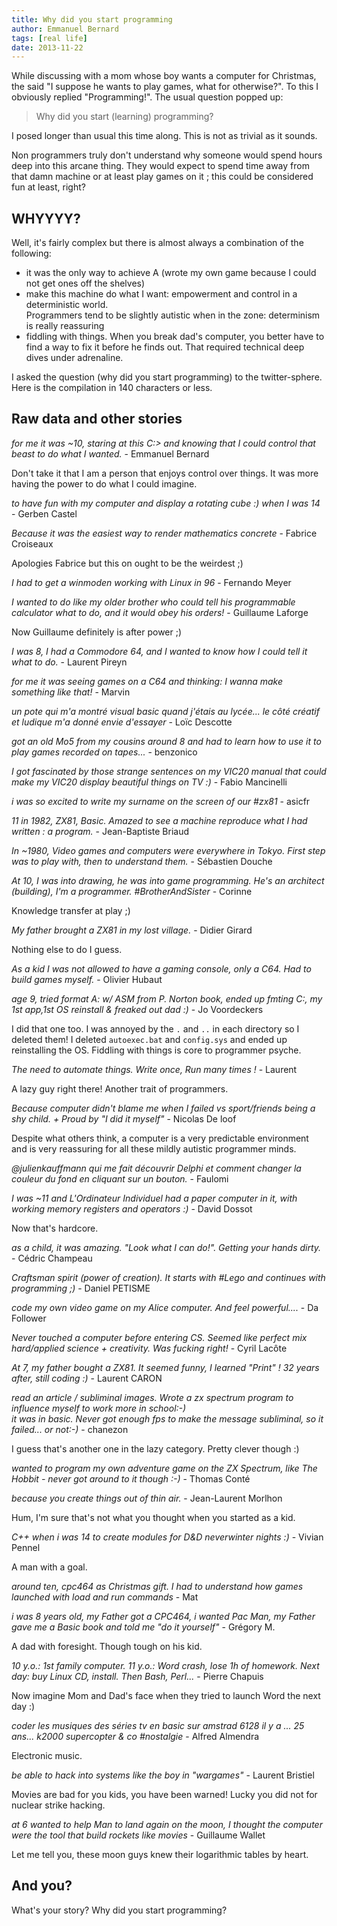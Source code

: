 ```yaml
---
title: Why did you start programming
author: Emmanuel Bernard
tags: [real life]
date: 2013-11-22
---
```

While discussing with a mom whose boy wants a computer for Christmas,
the said "I suppose he wants to play games, what for otherwise?".
To this I obviously replied "Programming!".
The usual question popped up:

> Why did you start (learning) programming?

I posed longer than usual this time along.
This is not as trivial as it sounds.

Non programmers truly don't understand why someone would spend hours deep into this arcane thing.
They would expect to spend time away from that damn machine
or at least play games on it ; this could be considered fun at least, right?

## WHYYYY?

Well, it's fairly complex but there is almost always a combination of the following:

* it was the only way to achieve A (wrote my own game because I could not get ones off the shelves)
* make this machine do what I want: empowerment and control in a deterministic world.  
  Programmers tend to be slightly autistic when in the zone: determinism is really reassuring
* fiddling with things. When you break dad's computer,
  you better have to find a way to fix it before he finds out.
  That required technical deep dives under adrenaline.

I asked the question (why did you start programming) to the twitter-sphere. Here is the compilation in 140 characters or less.

## Raw data and other stories

_for me it was ~10, staring at this C:> and knowing that I could control that beast to do what I wanted._ - Emmanuel Bernard

Don't take it that I am a person that enjoys control over things.
It was more having the power to do what I could imagine.

_to have fun with my computer and display a rotating cube :) when I was 14_ - Gerben Castel

_Because it was the easiest way to render mathematics concrete_ - Fabrice Croiseaux

Apologies Fabrice but this on ought to be the weirdest ;)

_I had to get a winmoden working with Linux in 96_ - Fernando Meyer

_I wanted to do like my older brother who could tell his programmable calculator what to do, and it would obey his orders!_ - Guillaume Laforge

Now Guillaume definitely is after power ;)

_I was 8, I had a Commodore 64, and I wanted to know how I could tell it what to do._ - Laurent Pireyn

_for me it was seeing games on a C64 and thinking: I wanna make something like that!_ - Marvin

_un pote qui m'a montré visual basic quand j'étais au lycée... le côté créatif et ludique m'a donné envie d'essayer_ - Loïc Descotte

_got an old Mo5 from my cousins around 8 and had to learn how to use it to play games recorded on tapes..._ - benzonico

_I got fascinated by those strange sentences on my VIC20 manual that could make my VIC20 display beautiful things on TV :)_ - Fabio Mancinelli

_i was so excited to write my surname on the screen of our #zx81_ - asicfr

_11 in 1982, ZX81, Basic. Amazed to see a machine reproduce what I had written : a program._ - Jean-Baptiste Briaud

_In ~1980, Video games and computers were everywhere in Tokyo. First step was to play with, then to understand them._ - Sébastien Douche

_At 10, I was into drawing, he was into game programming. He's an architect (building), I'm a programmer. #BrotherAndSister_ - Corinne

Knowledge transfer at play ;)

_My father brought a ZX81 in my lost village._ - Didier Girard

Nothing else to do I guess.

_As a kid I was not allowed to have a gaming console, only a C64. Had to build games myself._ - Olivier Hubaut

_age 9, tried format A: w/ ASM from P. Norton book, ended up fmting C:, my 1st app,1st OS reinstall & freaked out dad :)_ - Jo Voordeckers

I did that one too. I was annoyed by the `.` and `..` in each directory so I deleted them!
I deleted `autoexec.bat` and `config.sys` and ended up reinstalling the OS.
Fiddling with things is core to programmer psyche.

_The need to automate things. Write once, Run many times !_ - Laurent

A lazy guy right there! Another trait of programmers.

_Because computer didn't blame me when I failed vs sport/friends being a shy child. + Proud by "I did it myself"_ - Nicolas De loof

Despite what others think, a computer is a very predictable environment
and is very reassuring for all these mildly autistic programmer minds.

_@julienkauffmann qui me fait découvrir Delphi et comment changer la couleur du fond en cliquant sur un bouton._ - Faulomi

_I was ~11 and L'Ordinateur Individuel had a paper computer in it, with working memory registers and operators :)_ - David Dossot

Now that's hardcore.

_as a child, it was amazing. "Look what I can do!". Getting your hands dirty._ - Cédric Champeau

_Craftsman spirit (power of creation). It starts with #Lego and continues with programming ;)_ - Daniel PETISME

_code my own video game on my Alice computer. And feel powerful...._ - Da Follower

_Never touched a computer before entering CS. Seemed like perfect mix hard/applied science + creativity. Was fucking right!_ - Cyril Lacôte

_At 7, my father bought a ZX81. It seemed funny, I learned "Print" ! 32 years after, still coding :)_ - Laurent CARON

_read an article / subliminal images. Wrote a zx spectrum program to influence myself to work more in school:-)  
it was in basic. Never got enough fps to make the message subliminal, so it failed... or not:-)_ - chanezon

I guess that's another one in the lazy category. Pretty clever though :)

_wanted to program my own adventure game on the ZX Spectrum, like The Hobbit - never got around to it though :-)_ - Thomas Conté

_because you create things out of thin air._ - Jean-Laurent Morlhon

Hum, I'm sure that's not what you thought when you started as a kid.

_C++ when i was 14 to create modules for D&D neverwinter nights :)_ - Vivian Pennel

A man with a goal.

_around ten,  cpc464 as Christmas gift. I had to understand how games launched with load and run commands_ - Mat

_i was 8 years old, my Father got a CPC464, i wanted Pac Man, my Father gave me a Basic book and told me "do it yourself"_ - Grégory M.

A dad with foresight. Though tough on his kid.

_10 y.o.: 1st family computer. 11 y.o.: Word crash, lose 1h of homework. Next day: buy Linux CD, install. Then Bash, Perl..._ - Pierre Chapuis

Now imagine Mom and Dad's face when they tried to launch Word the next day :)

_coder les musiques des séries tv en basic sur amstrad 6128 il y a ... 25 ans... k2000 supercopter & co #nostalgie_ - Alfred Almendra

Electronic music.

_be able to hack into systems like the boy in "wargames"_ - Laurent Bristiel

Movies are bad for you kids, you have been warned! Lucky you did not for nuclear strike hacking.

_at 6 wanted to help Man to land again on the moon, I thought the computer were the tool that build rockets like movies_ - Guillaume Wallet

Let me tell you, these moon guys knew their logarithmic tables by heart.

## And you?

What's your story? Why did you start programming?
